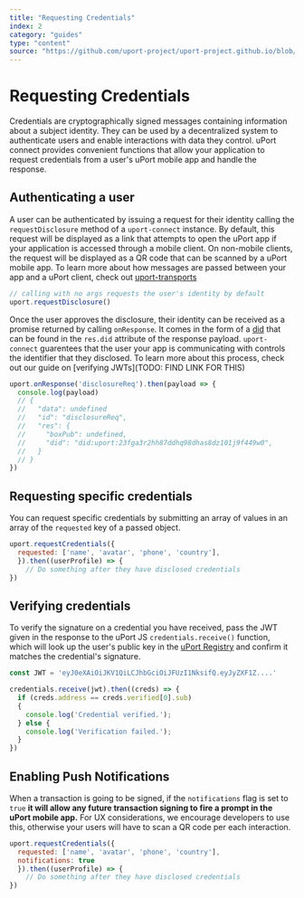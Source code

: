 ```yaml
---
title: "Requesting Credentials"
index: 2
category: "guides"
type: "content"
source: "https://github.com/uport-project/uport-project.github.io/blob/develop/markdown/docs/guides/RequestCredentials.md"
---
```


# Requesting Credentials

Credentials are cryptographically signed messages containing information about a subject identity. They can be used by a decentralized system to authenticate users and enable interactions with data they control. uPort connect provides convenient functions that allow your application to request credentials from a user's uPort mobile app and handle the response.

## Authenticating a user

A user can be authenticated by issuing a request for their identity calling the `requestDisclosure` method of a `uport-connect` instance. By default, this request will be displayed as a link that attempts to open the uPort app if your application is accessed through a mobile client. On non-mobile clients, the request will be displayed as a QR code that can be scanned by a uPort mobile app. To learn more about how messages are passed between your app and a uPort client, check out [uport-transports](https://github.com/uport-project/uport-transports)

```js
// calling with no args requests the user's identity by default
uport.requestDisclosure()
```

Once the user approves the disclosure, their identity can be received as a promise returned by calling `onResponse`. It comes in the form of a [did](https://w3c-ccg.github.io/did-spec/#decentralized-identifiers-dids) that can be found in the `res.did` attribute of the response payload. `uport-connect` guarentees that the user your app is communicating with controls the identifier that they disclosed. To learn more about this process, check out our guide on [verifying JWTs](TODO: FIND LINK FOR THIS)

```js
uport.onResponse('disclosureReq').then(payload => {
  console.log(payload)
  // {
  //   "data": undefined
  //   "id": "disclosureReq",
  //   "res": {
  //     "boxPub": undefined,
  //     "did": "did:uport:23fga3r2hh87ddhq98dhas8dz101j9f449w0",
  //   }
  // }
})
```

## Requesting specific credentials

You can request specific credentials by submitting an array of values in an array of the `requested` key of a passed object.

```js
uport.requestCredentials({
  requested: ['name', 'avatar', 'phone', 'country'],
  }).then((userProfile) => {
    // Do something after they have disclosed credentials
})
```

## Verifying credentials

To verify the signature on a credential you have received, pass the JWT given in the response to the uPort JS `credentials.receive()` function, which will look up the user's public key in the [uPort Registry](https://developer.uport.me/pki/index) and confirm it matches the credential's signature.

```js
const JWT = 'eyJ0eXAiOiJKV1QiLCJhbGciOiJFUzI1NksifQ.eyJyZXF1Z....'

credentials.receive(jwt).then((creds) => {
  if (creds.address == creds.verified[0].sub)
  {
    console.log('Credential verified.');
  } else {
    console.log('Verification failed.');
  }
})
 ```

## Enabling Push Notifications

When a transaction is going to be signed, if the `notifications` flag is set to `true` **it will allow any future transaction signing to fire a prompt in the uPort mobile app.** For UX considerations, we encourage developers to use this, otherwise your users will have to scan a QR code per each interaction.

```js
uport.requestCredentials({
  requested: ['name', 'avatar', 'phone', 'country'],
  notifications: true
  }).then((userProfile) => {
    // Do something after they have disclosed credentials
})
```
